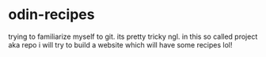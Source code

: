 # odin-recipes
trying to familiarize myself to git. its pretty tricky ngl. in this so called project aka repo i will try to build a website which will have some recipes lol! 